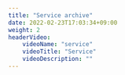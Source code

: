 ```yaml
---
title: "Service archive"
date: 2022-02-23T17:03:34+09:00
weight: 2
headerVideo: 
    videoName: "service"
    videoTitle: "Service"
    videoDescription: ""
---
```

